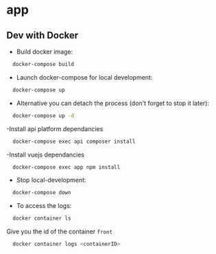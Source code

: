 # app

## Dev with Docker

- Build docker image:

```bash
  docker-compose build
```

- Launch docker-compose for local development:

```bash
  docker-compose up
```

- Alternative you can detach the process (don't forget to stop it later):

```bash
  docker-compose up -d
```

-Install api platform dependancies

```bash
  docker-compose exec api composer install
```

-Install vuejs dependancies

```bash
  docker-compose exec app npm install
```

- Stop local-development:

```bash
  docker-compose down
```

- To access the logs:

```bash
  docker container ls
```

Give you the id of the container `front`

```bash
  docker container logs <containerID>
```
